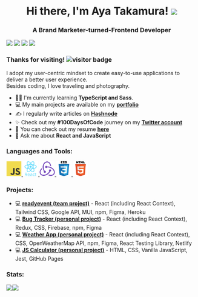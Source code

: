 <h1 align="center">Hi there, I'm Aya Takamura! <img src="https://raw.githubusercontent.com/MartinHeinz/MartinHeinz/master/wave.gif" width="30px"></h1>
<h3 align="center">A Brand Marketer-turned-Frontend Developer</h3>

[<img src="https://img.shields.io/badge/Portfolio-000000?style=flat" />](https://ayarmkt.github.io/portfolio/) [<img src="https://img.shields.io/badge/LinkedIn-0077B5?style=flat&logo=linkedin&logoColor=white" />](https://www.linkedin.com/in/aya-t/) [<img src="https://img.shields.io/badge/Hashnode-2962FF?style=flat&logo=hashnode&logoColor=white" />](https://ayatakamura.hashnode.dev/) [<img src="https://img.shields.io/badge/Twitter-1DA1F2?style=flat&logo=twitter&logoColor=white" />](https://twitter.com/ayarmkt_)


### Thanks for visiting! ![visitor badge](https://visitor-badge.glitch.me/badge?page_id=ayarmkt.visitor-badge)

I adopt my user-centric mindset to create easy-to-use applications to deliver a better user experience. <br>Besides coding, I love traveling and photography.



- 👩‍💻 I'm currently learning **TypeScript and Sass**.
- 💻 My main projects are available on my **[portfolio](https://ayarmkt.github.io/portfolio/)**
- ✍️ I regularly write articles on **[Hashnode](https://ayatakamura.hashnode.dev/)**
- ✨ Check out my **#100DaysOfCode** journey on my **[Twitter account](https://twitter.com/ayarmkt_)**
- 📝 You can check out my resume **[here](https://ayarmkt.github.io/portfolio/static/media/CV_Aya%20Takamura.a7b91075.pdf)**
- 💬 Ask me about **React and JavaScript**

<h3 align="left">Languages and Tools:</h3>

<p align="left"> <a href="https://developer.mozilla.org/en-US/docs/Web/JavaScript" target="_blank"> <img src="https://raw.githubusercontent.com/devicons/devicon/master/icons/javascript/javascript-original.svg" alt="javascript" width="40" height="40"/> </a> <a href="https://reactjs.org/" target="_blank"> <img src="https://raw.githubusercontent.com/devicons/devicon/master/icons/react/react-original-wordmark.svg" alt="react" width="40" height="40"/> </a> <a href="https://redux.js.org" target="_blank"> <img src="https://raw.githubusercontent.com/devicons/devicon/master/icons/redux/redux-original.svg" alt="redux" width="40" height="40"/> </a> <a href="https://www.w3schools.com/css/" target="_blank"> <img src="https://raw.githubusercontent.com/devicons/devicon/master/icons/css3/css3-original-wordmark.svg" alt="css3" width="40" height="40"/> </a> <a href="https://www.w3.org/html/" target="_blank"> <img src="https://raw.githubusercontent.com/devicons/devicon/master/icons/html5/html5-original-wordmark.svg" alt="html5" width="40" height="40"/> </a> </p>

<h3 align="left">Projects:</h3>

- 💻 **[readyevent (team project)](https://github.com/ayarmkt/readyevent)** - React (including React Context), Tailwind CSS, Google API, MUI, npm, Figma, Heroku
- 💻 **[Bug Tracker (personal project)](https://github.com/ayarmkt/bug-tracker)** - React (including React Context), Redux, CSS, Firebase, npm, Figma
- 💻 **[Weather App (personal project)](https://github.com/ayarmkt/react-weather-app)** - React (including React Context), CSS, OpenWeatherMap API, npm, Figma, React Testing Library, Netlify
- 💻 **[JS Calculator (personal project)](https://github.com/ayarmkt/JS-calculator)** - HTML, CSS, Vanilla JavaScript, Jest, GitHub Pages

<h3 align="left">Stats:</h3>

<img height="180em" src="https://github-readme-stats.vercel.app/api?username=ayarmkt&show_icons=true&hide_border=false&&count_private=true&include_all_commits=true&theme=radical" /><img height="220em" src="https://github-readme-stats.vercel.app/api/top-langs?username=ayarmkt&show_icons=true&hide_border=false&&count_private=true&include_all_commits=true&theme=radical" />
